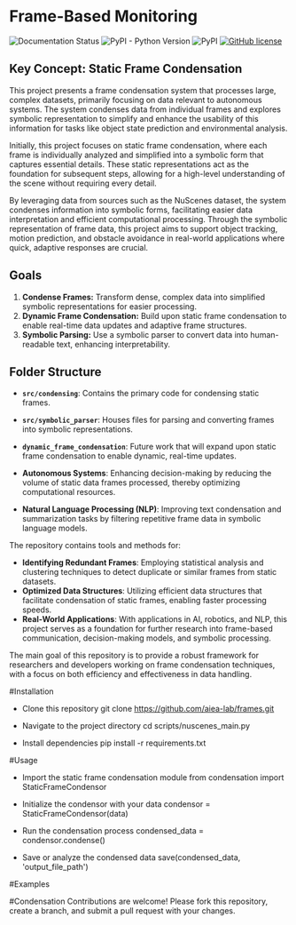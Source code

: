 # Frame-Based Monitoring

<!--- BADGES: START --->

![Documentation Status](https://readthedocs.org/projects/lotus-ai/badge/?version=latest)
![PyPI - Python Version](https://img.shields.io/pypi/pyversions/lotus-ai)
![PyPI](https://img.shields.io/pypi/v/lotus-ai)
[![GitHub license](https://img.shields.io/badge/License-MIT-blu.svg)][#license-gh-package]

[#license-gh-package]: https://lbesson.mit-license.org/

<!--- BADGES: END --->

## Key Concept: Static Frame Condensation
This project presents a frame condensation system that processes large, complex datasets, primarily focusing on data relevant to autonomous systems. The system condenses data from individual frames and explores symbolic representation to simplify and enhance the usability of this information for tasks like object state prediction and environmental analysis.

Initially, this project focuses on static frame condensation, where each frame is individually analyzed and simplified into a symbolic form that captures essential details. These static representations act as the foundation for subsequent steps, allowing for a high-level understanding of the scene without requiring every detail.

By leveraging data from sources such as the NuScenes dataset, the system condenses information into symbolic forms, facilitating easier data interpretation and efficient computational processing. Through the symbolic representation of frame data, this project aims to support object tracking, motion prediction, and obstacle avoidance in real-world applications where quick, adaptive responses are crucial.

## Goals
1. **Condense Frames:** Transform dense, complex data into simplified symbolic representations for easier processing.
2. **Dynamic Frame Condensation:** Build upon static frame condensation to enable real-time data updates and adaptive frame structures.
3. **Symbolic Parsing:** Use a symbolic parser to convert data into human-readable text, enhancing interpretability.

## Folder Structure

- **`src/condensing`**: Contains the primary code for condensing static frames.
- **`src/symbolic_parser`**: Houses files for parsing and converting frames into symbolic representations.
- **`dynamic_frame_condensation`**: Future work that will expand upon static frame condensation to enable dynamic, real-time updates.


- **Autonomous Systems**: Enhancing decision-making by reducing the volume of static data frames processed, thereby optimizing computational resources.
- **Natural Language Processing (NLP)**: Improving text condensation and summarization tasks by filtering repetitive frame data in symbolic language models.

The repository contains tools and methods for:
- **Identifying Redundant Frames**: Employing statistical analysis and clustering techniques to detect duplicate or similar frames from static datasets.
- **Optimized Data Structures**: Utilizing efficient data structures that facilitate condensation of static frames, enabling faster processing speeds.
- **Real-World Applications**: With applications in AI, robotics, and NLP, this project serves as a foundation for further research into frame-based communication, decision-making models, and symbolic processing.

The main goal of this repository is to provide a robust framework for researchers and developers working on frame condensation techniques, with a focus on both efficiency and effectiveness in data handling.

#Installation
- Clone this repository
git clone https://github.com/aiea-lab/frames.git

- Navigate to the project directory
cd scripts/nuscenes_main.py

- Install dependencies
pip install -r requirements.txt

#Usage
- Import the static frame condensation module
from condensation import StaticFrameCondensor

- Initialize the condensor with your data
condensor = StaticFrameCondensor(data)

- Run the condensation process
condensed_data = condensor.condense()

- Save or analyze the condensed data
save(condensed_data, 'output_file_path')

#Examples

#Condensation
Contributions are welcome! Please fork this repository, create a branch, and submit a pull request with your changes.
